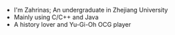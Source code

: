 - I'm Zahrinas; An undergraduate in Zhejiang University
- Mainly using C/C++ and Java
- A history lover and Yu-Gi-Oh OCG player
